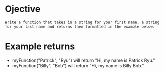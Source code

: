 # Ojective
    Write a function that takes in a string for your first name, a string for your last name and returns them formatted in the example below.

# Example returns
* myFunction("Patrick", "Ryu") will return "Hi, my name is Patrick Ryu."
* myFunction("Billy", "Bob") will return "Hi, my name is Billy Bob."